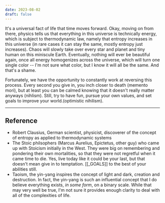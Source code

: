 ```yaml
---
date: 2023-08-02
draft: false
---
```


It's a universal fact of life that time moves forward. Okay, moving on from there, physics tells us that everything in this universe is technically energy, which is subject to thermodynamic law, namely that entropy increases in this universe (in rare cases it can stay the same, mostly entropy just increases). Chaos will slowly take over every star and planet and tiny human on this miniscule Earth. Eventually, nothing will ever be beautiful again, once all energy homogenizes across the universe, which will turn one single color -- I'm not sure what color, but I know it will all be the same. And that's a shame. 

Fortunately, we have the opportunity to constantly work at reversing this process. Every second you give in, you inch closer to death (memento mori), but at least you can be calmed knowing that it doesn't really matter anyways (nihlism). Still, try to have fun, pursue your own values, and set goals to improve your world.(optimistic nihilism). 

---
## Reference
- Robert Clausius, German scientist, physicist, discoverer of the concept of entropy as applied to thermodynamic systems
- The Stoic philsophers (Marcus Aurelius, Epictetus, other guy) who came up with Stoicism initially in the West. They were big on remembering and pondering their own mortalities, so that they were not regretful when it came time to die. Yes, live today like it could be your last, but that doesn't mean give in to temptation. [[_GOALS]] to the best of your abilities still.
- Taoism, the yin-yang inspires the concept of light and dark, creation and destruction. In fact, the yin-yang is such an influential concept that I do believe everything exists, *in some form*, on a binary scale. While that may very well be true, I'm not sure it provides enough clarity to deal with all of the complexities of life.
